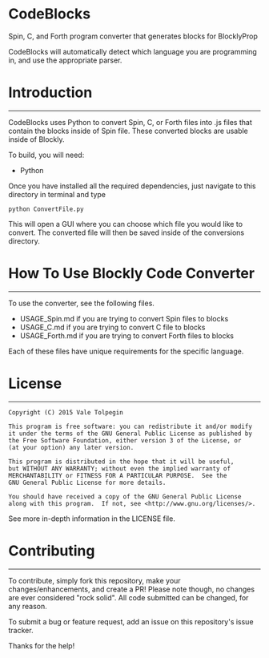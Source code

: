 # CodeBlocks
Spin, C, and Forth program converter that generates blocks for BlocklyProp

CodeBlocks will automatically detect which language you are programming in, and use the appropriate parser.

# Introduction
----------------

CodeBlocks uses Python to convert Spin, C, or Forth files into .js files that contain the blocks inside of Spin file. These converted blocks are usable inside of Blockly.

To build, you will need:
- Python

Once you have installed all the required dependencies, just navigate to this directory in terminal and type 

```
python ConvertFile.py
```

This will open a GUI where you can choose which file you would like to convert. The converted file will then be saved inside of the conversions directory.

# How To Use Blockly Code Converter
----------------

To use the converter, see the following files.

- USAGE_Spin.md if you are trying to convert Spin files to blocks
- USAGE_C.md if you are trying to convert C file to blocks
- USAGE_Forth.md if you are trying to convert Forth files to blocks

Each of these files have unique requirements for the specific language.

# License
----------------

    Copyright (C) 2015 Vale Tolpegin

    This program is free software: you can redistribute it and/or modify
    it under the terms of the GNU General Public License as published by
    the Free Software Foundation, either version 3 of the License, or
    (at your option) any later version.

    This program is distributed in the hope that it will be useful,
    but WITHOUT ANY WARRANTY; without even the implied warranty of
    MERCHANTABILITY or FITNESS FOR A PARTICULAR PURPOSE.  See the
    GNU General Public License for more details.

    You should have received a copy of the GNU General Public License
    along with this program.  If not, see <http://www.gnu.org/licenses/>.

See more in-depth information in the LICENSE file.

# Contributing
----------------

To contribute, simply fork this repository, make your changes/enhancements, and create a PR! Please note though, no changes are ever considered "rock solid". All code submitted can be changed, for any reason.

To submit a bug or feature request, add an issue on this repository's issue tracker.

Thanks for the help!

